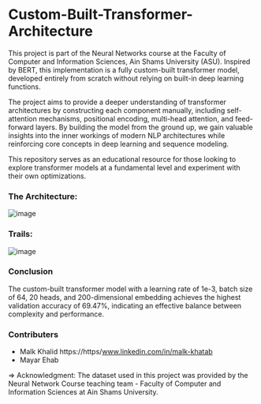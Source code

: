 # Custom-Built-Transformer-Architecture

This project is part of the Neural Networks course at the Faculty of Computer and Information Sciences, Ain Shams University (ASU). Inspired by BERT, this implementation is a fully custom-built transformer model, developed entirely from scratch without relying on built-in deep learning functions.

The project aims to provide a deeper understanding of transformer architectures by constructing each component manually, including self-attention mechanisms, positional encoding, multi-head attention, and feed-forward layers. By building the model from the ground up, we gain valuable insights into the inner workings of modern NLP architectures while reinforcing core concepts in deep learning and sequence modeling.

This repository serves as an educational resource for those looking to explore transformer models at a fundamental level and experiment with their own optimizations.

### The Architecture:
![image](https://github.com/user-attachments/assets/12509a85-517b-4129-ba50-f7d736ec85df)

### Trails:
![image](https://github.com/user-attachments/assets/e0925ab3-eec9-4a64-9c5b-353f2f8366b8)

### Conclusion
The custom-built transformer model with a learning rate of 1e-3, batch size of 64, 20 heads, and 200-dimensional embedding achieves the highest validation accuracy of 69.47%, indicating an effective balance between complexity and performance.

### Contributers
- Malk Khalid https://https/www.linkedin.com/in/malk-khatab
- Mayar Ehab 


=> Acknowledgment: The dataset used in this project was provided by the Neural Network Course teaching team - Faculty of Computer and Information Sciences at Ain Shams University.
